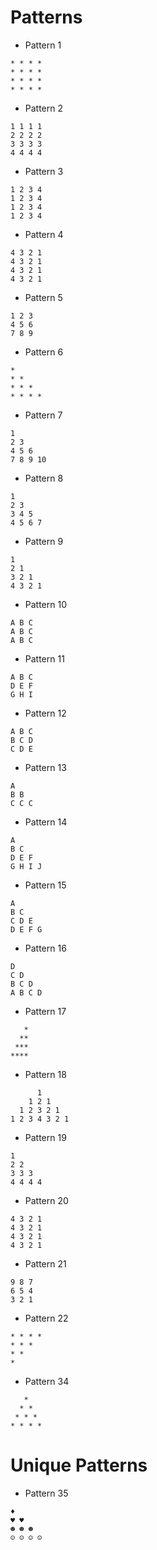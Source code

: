 # Patterns
- Pattern 1
```
* * * * 
* * * * 
* * * * 
* * * * 
```
- Pattern 2
```
1 1 1 1 
2 2 2 2
3 3 3 3
4 4 4 4
```
- Pattern 3
```
1 2 3 4 
1 2 3 4
1 2 3 4
1 2 3 4
```
- Pattern 4
```
4 3 2 1 
4 3 2 1
4 3 2 1
4 3 2 1
```
- Pattern 5
```
1 2 3 
4 5 6
7 8 9
```
- Pattern 6
```
* 
* *
* * *
* * * *
```
- Pattern 7
```
1 
2 3
4 5 6
7 8 9 10
```
- Pattern 8
```
1 
2 3
3 4 5
4 5 6 7
```
- Pattern 9
```
1 
2 1
3 2 1
4 3 2 1
```
- Pattern 10
```
A B C 
A B C
A B C
```
- Pattern 11
```
A B C 
D E F
G H I
```
- Pattern 12
```
A B C 
B C D
C D E
```
- Pattern 13
```
A 
B B
C C C
```
- Pattern 14
```
A 
B C
D E F
G H I J
```
- Pattern 15
```
A 
B C
C D E
D E F G
```
- Pattern 16
```
D 
C D
B C D
A B C D
```
- Pattern 17
```
   *
  **
 ***
****
```
- Pattern 18
```
      1 
    1 2 1
  1 2 3 2 1
1 2 3 4 3 2 1
```
- Pattern 19
```
1 
2 2
3 3 3
4 4 4 4
```

- Pattern 20
```
4 3 2 1 
4 3 2 1
4 3 2 1
4 3 2 1
```
- Pattern 21
```
9 8 7 
6 5 4
3 2 1
```
- Pattern 22
```
* * * *
* * *
* *
*
```


- Pattern 34
```
   * 
  * *
 * * *
* * * *
```

# Unique Patterns
- Pattern 35
```
♦ 
♥ ♥
☻ ☻ ☻
☺ ☺ ☺ ☺

```